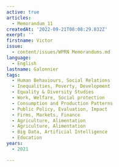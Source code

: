```yaml
---
active: true
articles:
  - Memorandum_11
createdAt: '2022-09-21T08:08:29.832Z'
exerpt: ''
firstname: Victor
issue:
  - content/issues/WPRN Memorandums.md
language:
  - English
lastname: Galonnier
tags:
  - Human Behaviours, Social Relations
  - Inequalities, Poverty, Development
  - Equality & Diversity Studies
  - Work, Welfare, Social protection
  - Consumption and Production Patterns
  - Public Policy, Evaluation, Impact
  - Firms, Markets, Finance
  - Agriculture, Alimentation
  - Agriculture, Alimentation
  - Big Data, Artificial Intelligence
  - Education
years:
  - 2021

---
```

